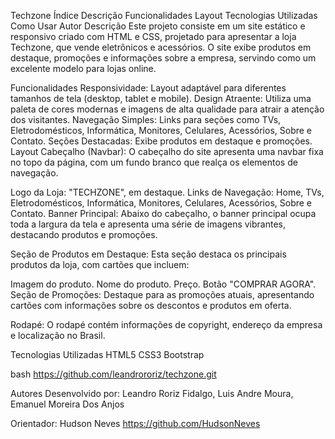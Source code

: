 Techzone
Índice
Descrição
Funcionalidades
Layout
Tecnologias Utilizadas
Como Usar
Autor
Descrição
Este projeto consiste em um site estático e responsivo criado com HTML e CSS, projetado para apresentar a loja Techzone, que vende eletrônicos e acessórios. O site exibe produtos em destaque, promoções e informações sobre a empresa, servindo como um excelente modelo para lojas online.

Funcionalidades
Responsividade: Layout adaptável para diferentes tamanhos de tela (desktop, tablet e mobile).
Design Atraente: Utiliza uma paleta de cores modernas e imagens de alta qualidade para atrair a atenção dos visitantes.
Navegação Simples: Links para seções como TVs, Eletrodomésticos, Informática, Monitores, Celulares, Acessórios, Sobre e Contato.
Seções Destacadas: Exibe produtos em destaque e promoções.
Layout
Cabeçalho (Navbar): O cabeçalho do site apresenta uma navbar fixa no topo da página, com um fundo branco que realça os elementos de navegação.

Logo da Loja: "TECHZONE", em destaque.
Links de Navegação: Home, TVs, Eletrodomésticos, Informática, Monitores, Celulares, Acessórios, Sobre e Contato.
Banner Principal: Abaixo do cabeçalho, o banner principal ocupa toda a largura da tela e apresenta uma série de imagens vibrantes, destacando produtos e promoções.

Seção de Produtos em Destaque: Esta seção destaca os principais produtos da loja, com cartões que incluem:

Imagem do produto.
Nome do produto.
Preço.
Botão "COMPRAR AGORA".
Seção de Promoções: Destaque para as promoções atuais, apresentando cartões com informações sobre os descontos e produtos em oferta.

Rodapé: O rodapé contém informações de copyright, endereço da empresa e localização no Brasil.

Tecnologias Utilizadas
HTML5
CSS3
Bootstrap

bash https://github.com/leandrororiz/techzone.git

Autores Desenvolvido por: Leandro Roriz Fidalgo, Luis Andre Moura, Emanuel Moreira Dos Anjos

Orientador: Hudson Neves https://github.com/HudsonNeves
